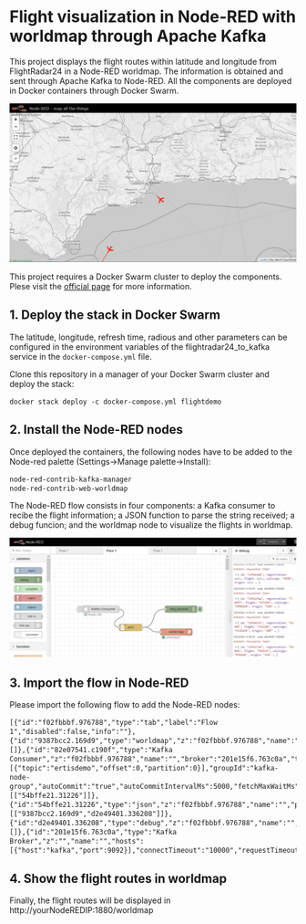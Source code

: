 # Flight visualization in Node-RED with worldmap through Apache Kafka

This project displays the flight routes within latitude and longitude from FlightRadar24 in a Node-RED worldmap. The information is obtained and sent through Apache Kafka to Node-RED. All the components are deployed in Docker containers through Docker Swarm.

![Node-red-flow](images/flightstatus.png)

This project requires a Docker Swarm cluster to deploy the components. Plese visit the [official page](https://docs.docker.com/engine/swarm/) for more information. 


## 1. Deploy the stack in Docker Swarm
The latitude, longitude, refresh time, radious and other parameters can be configured in the environment variables of the flightradar24_to_kafka service in the `docker-compose.yml` file.

Clone this repository in a manager of your Docker Swarm cluster and deploy the stack:
```
docker stack deploy -c docker-compose.yml flightdemo
```

## 2. Install the Node-RED nodes
Once deployed the containers, the following nodes have to be added to the Node-red palette (Settings->Manage palette->Install):

```
node-red-contrib-kafka-manager
node-red-contrib-web-worldmap
```

The Node-RED flow consists in four components: a Kafka consumer to recibe the flight information; a JSON function to parse the string received; a debug funcion; and the worldmap node to visualize the flights in worldmap.

![Node-red-flow](images/node-red-flow.png)


## 3. Import the flow in Node-RED

Please import the following flow to add the Node-RED nodes:

```
[{"id":"f02fbbbf.976788","type":"tab","label":"Flow 1","disabled":false,"info":""},{"id":"9387bcc2.169d9","type":"worldmap","z":"f02fbbbf.976788","name":"","lat":"36.72016","lon":"-4.42034","zoom":"","layer":"","cluster":"","maxage":"10","usermenu":"show","layers":"show","panit":"false","hiderightclick":"false","coords":"none","path":"","x":550,"y":340,"wires":[]},{"id":"82e07541.c190f","type":"Kafka Consumer","z":"f02fbbbf.976788","name":"","broker":"201e15f6.763c0a","topics":[{"topic":"ertisdemo","offset":0,"partition":0}],"groupId":"kafka-node-group","autoCommit":"true","autoCommitIntervalMs":5000,"fetchMaxWaitMs":100,"fetchMinBytes":1,"fetchMaxBytes":1048576,"fromOffset":0,"encoding":"utf8","keyEncoding":"utf8","connectionType":"Consumer","x":220,"y":240,"wires":[["54bffe21.31226"]]},{"id":"54bffe21.31226","type":"json","z":"f02fbbbf.976788","name":"","property":"payload","action":"obj","pretty":false,"x":350,"y":320,"wires":[["9387bcc2.169d9","d2e49401.336208"]]},{"id":"d2e49401.336208","type":"debug","z":"f02fbbbf.976788","name":"","active":true,"tosidebar":true,"console":false,"tostatus":false,"complete":"false","x":570,"y":240,"wires":[]},{"id":"201e15f6.763c0a","type":"Kafka Broker","z":"","name":"","hosts":[{"host":"kafka","port":9092}],"connectTimeout":"10000","requestTimeout":"30000","autoConnect":"true","idleConnection":"5","reconnectOnIdle":"true","maxAsyncRequests":"10","checkInterval":"10","usetls":false}]
```

## 4. Show the flight routes in worldmap

Finally, the flight routes will be displayed in http://yourNodeREDIP:1880/worldmap

